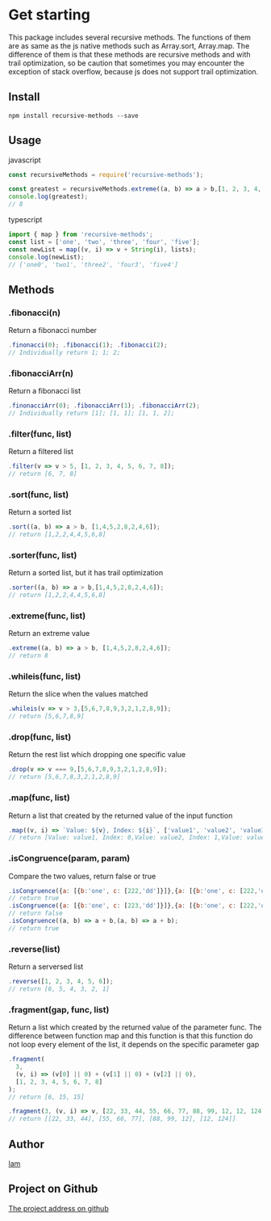 # Get starting
This package includes several recursive methods. The functions of them are as same as the js native methods such as Array.sort, Array.map. The difference of them is that these methods are recursive methods and with trail optimization, so be caution that sometimes you may encounter the exception of stack overflow, because js does not support trail optimization. 

## Install
```
npm install recursive-methods --save
```
## Usage

javascript
``` js
const recursiveMethods = require('recursive-methods');

const greatest = recursiveMethods.extreme((a, b) => a > b,[1, 2, 3, 4, 5, 6, 7, 8]);
console.log(greatest);
// 8
```

typescript
``` ts
import { map } from 'recursive-methods';
const list = ['one', 'two', 'three', 'four', 'five'];
const newList = map((v, i) => v + String(i), lists);
console.log(newList);
// ['one0', 'two1', 'three2', 'four3', 'five4']
```
## Methods
### .fibonacci(n)
Return a fibonacci number
``` js
.finonacci(0); .fibonacci(1); .fibonacci(2);
// Individually return 1; 1; 2;
```

### .fibonacciArr(n)
Return a fibonacci list
``` js
.finonacciArr(0); .fibonacciArr(1); .fibonacciArr(2);
// Individually return [1]; [1, 1]; [1, 1, 2];
```

### .filter(func, list)
Return a filtered list
``` js
.filter(v => v > 5, [1, 2, 3, 4, 5, 6, 7, 8]);
// return [6, 7, 8]
```

### .sort(func, list)
Return a sorted list
``` js
.sort((a, b) => a > b, [1,4,5,2,8,2,4,6]);
// return [1,2,2,4,4,5,6,8]
```

### .sorter(func, list)
Return a sorted list, but it has trail optimization
``` js
.sorter((a, b) => a > b,[1,4,5,2,8,2,4,6]);
// return [1,2,2,4,4,5,6,8]
```

### .extreme(func, list)
Return an extreme value
``` js
.extreme((a, b) => a > b, [1,4,5,2,8,2,4,6]);
// return 8
```

### .whileis(func, list)
Return the slice when the values matched
``` js
.whileis(v => v > 3,[5,6,7,8,9,3,2,1,2,8,9]);
// return [5,6,7,8,9]
```

### .drop(func, list)
Return the rest list which dropping one specific value
``` js
.drop(v => v === 9,[5,6,7,8,9,3,2,1,2,8,9]);
// return [5,6,7,8,3,2,1,2,8,9]
```

### .map(func, list)
Return a list that created by the returned value of the input function
``` js
.map((v, i) => `Value: ${v}, Index: ${i}`, ['value1', 'value2', 'value3']);
// return [Value: value1, Index: 0,Value: value2, Index: 1,Value: value3, Index: 2]
```

### .isCongruence(param, param)
Compare the two values, return false or true
``` js
.isCongruence({a: [{b:'one', c: [222,'dd']}]},{a: [{b:'one', c: [222,'dd']}]});
// return true
.isCongruence({a: [{b:'one', c: [223,'dd']}]},{a: [{b:'one', c: [222,'dd']}]});
// return false
.isCongruence((a, b) => a + b,(a, b) => a + b);
// return true
```

### .reverse(list)
Return a serversed list
``` js
.reverse([1, 2, 3, 4, 5, 6]);
// return [6, 5, 4, 3, 2, 1]
```

### .fragment(gap, func, list)
Return a list which created by the returned value of the parameter func.
The difference between function map and this function is that this function do not loop every element of the list, it depends on the specific parameter gap
``` js
.fragment(
  3, 
  (v, i) => (v[0] || 0) + (v[1] || 0) + (v[2] || 0),
  [1, 2, 3, 4, 5, 6, 7, 8]
);
// return [6, 15, 15]

.fragment(3, (v, i) => v, [22, 33, 44, 55, 66, 77, 88, 99, 12, 12, 124]);
// return [[22, 33, 44], [55, 66, 77], [88, 99, 12], [12, 124]]
```

## Author
[lam](https://github.com/doublelam)

## Project on Github
[The project address on github](https://github.com/doublelam/recursive-methods)

